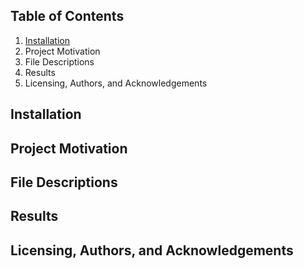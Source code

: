 ## Table of Contents
1)    [Installation](#installation)
2)    Project Motivation
3)    File Descriptions
4)    Results
5)    Licensing, Authors, and Acknowledgements

## Installation








## Project Motivation

## File Descriptions

## Results


## Licensing, Authors, and Acknowledgements
